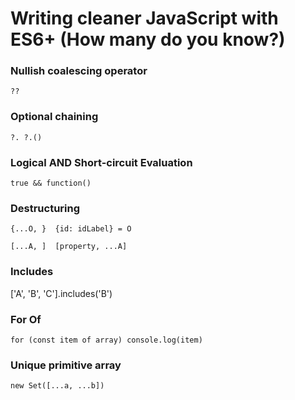 # Writing cleaner JavaScript with ES6+ (How many do you know?)

### Nullish coalescing operator 
```
??
```

### Optional chaining 
```
?. ?.()
```

### Logical AND Short-circuit Evaluation
```
true && function()
```

### Destructuring 
```
{...O, }  {id: idLabel} = O

[...A, ]  [property, ...A]
```

### Includes
['A', 'B', 'C'].includes('B')

### For Of
```
for (const item of array) console.log(item)
```

### Unique primitive array 
```
new Set([...a, ...b])
```
